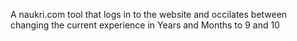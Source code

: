 A naukri.com tool that logs in to the website and occilates between changing the current experience in Years and Months to 9 and 10
